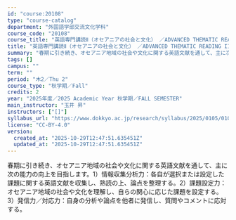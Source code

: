 ```yaml
---
id: "course:20108"
type: "course-catalog"
department: "外国語学部交流文化学科"
course_code: "20108"
course_title: "英語専門講読Ⅱ（オセアニアの社会と文化） ／ADVANCED THEMATIC READING II"
title: "英語専門講読Ⅱ（オセアニアの社会と文化） ／ADVANCED THEMATIC READING II"
summary: "春期に引き続き、オセアニア地域の社会や文化に関する英語文献を通して、主に次の能力の向上を目指します。1）情報収集分析力：各自が選択または設定した課題に関する英語文献を収集し、熟読の上、論点を整理する。2）課題設定力：オセアニア地域の社会や文…"
tags: []
campus: ""
term: ""
period: "木2／Thu 2"
course_type: "秋学期／Fall"
credits: 2
year: "2025年度／2025 Academic Year 秋学期／FALL SEMESTER"
main_instructor: "玉井 昇"
instructors: ["[]"]
syllabus_url: "https://www.dokkyo.ac.jp/research/syllabus/2025/0105/0105_20108_ja_JP.html"
license: "CC-BY-4.0"
version:
  created_at: "2025-10-29T12:47:51.635451Z"
  updated_at: "2025-10-29T12:47:51.635451Z"
---
```

春期に引き続き、オセアニア地域の社会や文化に関する英語文献を通して、主に次の能力の向上を目指します。1）情報収集分析力：各自が選択または設定した課題に関する英語文献を収集し、熟読の上、論点を整理する。2）課題設定力：オセアニア地域の社会や文化を理解し、自らの関心に応じた課題を設定する。3）発信力／対応力：自身の分析や論点を他者に発信し、質問やコメントに応対する。
